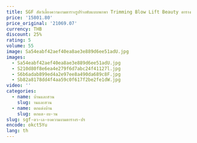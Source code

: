 ```yaml
---
title: SGF สัตว์เลี้ยงความงามตารางรูปร่างพับแบบพกพา Trimming Blow Lift Beauty ตาราง
price: '15801.80'
price_original: '21069.07'
currency: THB
discount: 25%
rating: 5
volume: 55
image: Sa54eabf42aef40ea8ae3e889d6ee51adU.jpg
images:
  - Sa54eabf42aef40ea8ae3e889d6ee51adU.jpg
  - S210d80f8e6ea4e279f6d7abc24f41127l.jpg
  - S6b6adab899ed4a2e97ee8a490da689c8F.jpg
  - Sb82a8178dd4f4aa59c0f617f2be2fe1dW.jpg
video: ''
categories:
  - name: บ้านและสวน
    slug: านและสวน
  - name: ตกแต่งบ้าน
    slug: ตกแต-งบ-าน
slug: sgf-ตว-เล-ยงความงามตารางร-ปร
encode: okct5Yu
lang: th
---
```

  